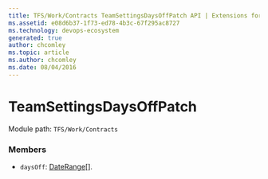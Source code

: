 ```yaml
---
title: TFS/Work/Contracts TeamSettingsDaysOffPatch API | Extensions for Azure DevOps Services
ms.assetid: e08d6b37-1f73-ed78-4b3c-67f295ac8727
ms.technology: devops-ecosystem
generated: true
author: chcomley
ms.topic: article
ms.author: chcomley
ms.date: 08/04/2016
---
```


# TeamSettingsDaysOffPatch

Module path: `TFS/Work/Contracts`

### Members

- `daysOff`: [DateRange](../../../TFS/Work/Contracts/DateRange.md)[].

